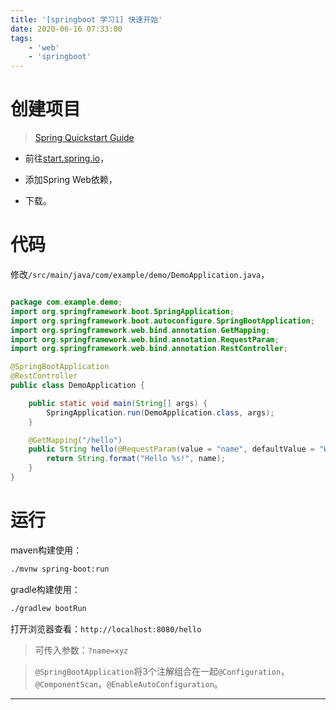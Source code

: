 ```yaml
---
title: '[springboot 学习1] 快速开始'
date: 2020-06-16 07:33:00
tags:
    - 'web'
    - 'springboot'
---
```


# 创建项目

> [Spring Quickstart Guide][1]

- 前往[start.spring.io][2]，

- 添加Spring Web依赖，

- 下载。

# 代码

修改`/src/main/java/com/example/demo/DemoApplication.java`，

```java

package com.example.demo;
import org.springframework.boot.SpringApplication;
import org.springframework.boot.autoconfigure.SpringBootApplication;
import org.springframework.web.bind.annotation.GetMapping;
import org.springframework.web.bind.annotation.RequestParam;
import org.springframework.web.bind.annotation.RestController;

@SpringBootApplication
@RestController
public class DemoApplication {

    public static void main(String[] args) {
        SpringApplication.run(DemoApplication.class, args);
    }

    @GetMapping("/hello")
    public String hello(@RequestParam(value = "name", defaultValue = "World") String name) {
        return String.format("Hello %s!", name);
    }
}
```

# 运行

maven构建使用：

```sh
./mvnw spring-boot:run
```

gradle构建使用：

```sh
./gradlew bootRun
```

打开浏览器查看：`http://localhost:8080/hello`

> 可传入参数：`?name=xyz`

> `@SpringBootApplication`将3个注解组合在一起`@Configuration`，`@ComponentScan`，`@EnableAutoConfiguration`。

---

[1]: https://spring.io/quickstart
[2]: https://start.spring.io/
